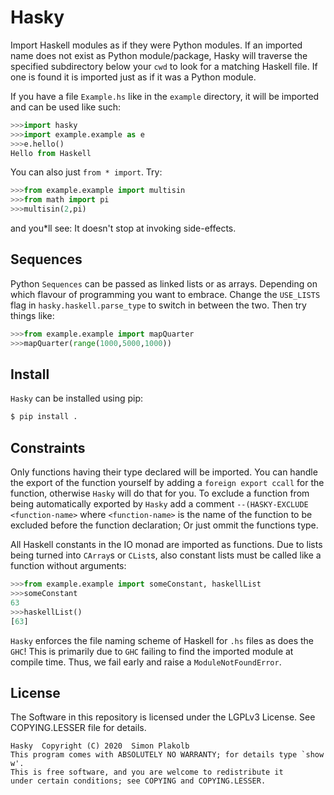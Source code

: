 # Hasky

Import Haskell modules as if they were Python modules. If an imported name does not exist as Python module/package, Hasky will traverse the specified subdirectory below your ```cwd``` to look for a matching Haskell file. If one is found it is imported just as if it was a Python module.

If you have a file ```Example.hs``` like in the ```example``` directory, it will be imported and can be used like such:

~~~python
>>>import hasky
>>>import example.example as e
>>>e.hello()
Hello from Haskell
~~~

You can also just ```from * import```. Try:

~~~python
>>>from example.example import multisin
>>>from math import pi
>>>multisin(2,pi)
~~~

and you*ll see: It doesn't stop at invoking side-effects.

## Sequences

Python ```Sequences``` can be passed as linked lists or as arrays. Depending on which flavour of programming you want to embrace. Change the ```USE_LISTS``` flag in ```hasky.haskell.parse_type``` to switch in between the two. Then try things like:

~~~python
>>>from example.example import mapQuarter
>>>mapQuarter(range(1000,5000,1000))
~~~

## Install

 ```Hasky``` can be installed using pip:

 ~~~sh
 $ pip install .
 ~~~

## Constraints

Only functions having their type declared will be imported. You can handle the export of the function yourself by adding a ```foreign export ccall``` for the function, otherwise ```Hasky``` will do that for you. To exclude a function from being automatically exported by ```Hasky``` add a comment ```--(HASKY-EXCLUDE <function-name>``` where ```<function-name>``` is the name of the function to be excluded before the function declaration; Or just ommit the functions type.

All Haskell constants in the IO monad are imported as functions. Due to lists being turned into ```CArray```s or ```CList```s, also constant lists must be called like a function without arguments:

~~~python
>>>from example.example import someConstant, haskellList
>>>someConstant
63
>>>haskellList()
[63]
~~~

 ```Hasky``` enforces the file naming scheme of Haskell for  ```.hs``` files as does the ```GHC```! This is primarily due to  ```GHC``` failing to find the imported module at compile time. Thus, we fail early and raise a ```ModuleNotFoundError```.

## License

The Software in this repository is licensed under the LGPLv3 License.
See COPYING.LESSER file for details.

    Hasky  Copyright (C) 2020  Simon Plakolb
    This program comes with ABSOLUTELY NO WARRANTY; for details type `show w'.
    This is free software, and you are welcome to redistribute it
    under certain conditions; see COPYING and COPYING.LESSER.
